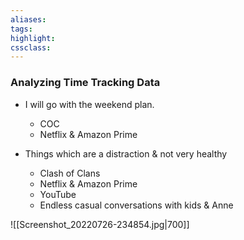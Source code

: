 ```yaml
---
aliases:  
tags:
highlight:  
cssclass:
---
```


### Analyzing Time Tracking Data
- I will go with the weekend plan.
	- COC
	- Netflix & Amazon Prime

- Things which are a distraction & not very healthy
	- Clash of Clans
	- Netflix & Amazon Prime
	- YouTube
	- Endless casual conversations with kids & Anne

![[Screenshot_20220726-234854.jpg|700]]


